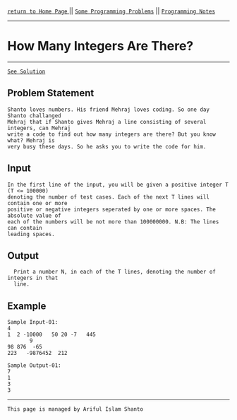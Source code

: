 [ `return to Home Page` ](https://shanto-swe029.github.io) || [`Some Programming Problems`](https://shanto-swe029.github.io/programmingproblems) || [`Programming Notes`](https://shanto-swe029.github.io/programmingnotes)

***

# How Many Integers Are There?

***

[`See Solution`](https://shanto-swe029.github.io/programmingproblem/howmanyintegers/solution)

## Problem Statement

    Shanto loves numbers. His friend Mehraj loves coding. So one day Shanto challanged 
    Mehraj that if Shanto gives Mehraj a line consisting of several integers, can Mehraj 
    write a code to find out how many integers are there? But you know what? Mehraj is 
    very busy these days. So he asks you to write the code for him.

## Input

    In the first line of the input, you will be given a positive integer T (T <= 100000) 
    denoting the number of test cases. Each of the next T lines will contain one or more 
    positive or negative integers seperated by one or more spaces. The absolute value of 
    each of the numbers will be not more than 100000000. N.B: The lines can contain 
	leading spaces.

## Output

	  Print a number N, in each of the T lines, denoting the number of integers in that 
	  line.

## Example

    Sample Input-01:
    4
    1  2 -10000   50 20 -7   445
	       9
    98 876  -65
    223   -9876452  212
	
    Sample Output-01:
	7
	1
	3
	3
    
***

`This page is managed by Ariful Islam Shanto`
